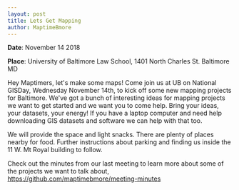 ```yaml
---
layout: post
title: Lets Get Mapping
author: MaptimeBmore
---
```

**Date**: November 14 2018

**Place**: University of Baltimore Law School, 1401 North Charles St. Baltimore MD

Hey Maptimers, let's make some maps! Come join us at UB on National GISDay, Wednesday November 14th, to kick off some new mapping projects for Baltimore. We've got a bunch of interesting ideas for mapping projects we want to get started and we want you to come help. Bring your ideas, your datasets, your energy! If you have a laptop computer and need help downloading GIS datasets and software we can help with that too.

We will provide the space and light snacks. There are plenty of places nearby for food. Further instructions about parking and finding us inside the 11 W. Mt Royal building to follow.

Check out the minutes from our last meeting to learn more about some of the projects we want to talk about, https://github.com/maptimebmore/meeting-minutes

